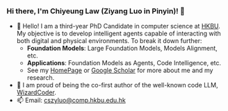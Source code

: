 ### Hi there, I'm Chiyeung Law (Ziyang Luo in Pinyin)! 👋

- 🔭 Hello! I am a third-year PhD Candidate in computer science at [HKBU](https://www.hkbu.edu.hk/). My objective is to develop intelligent agents capable of  interacting with both digital and physical environments. To break it down further:
  - **Foundation Models**: Large Foundation Models, Models Alignment, etc.
  - **Applications**: Foundation Models as Agents, Code Intelligence, etc.
  - See my [HomePage](https://chiyeunglaw.github.io/) or [Google Scholar](https://scholar.google.com/citations?hl=en&user=VI8NeJEAAAAJ&scilu=&scisig=AMD79ooAAAAAYMxBgnK7-PSdKhN-kFGySA7spa0QvNeW&gmla=AJsN-F4V5zVUeu6rTTWvE8PpY6M4iw95YCKPXt5NWqsXf5IciUgulOtAZOnsaDhSAH_lVmNmjwT2_cC7zWB6CRW5VTa5SGglj22ioALIJecqjCQTc7Bg6gc&sciund=10080338056986852116) for more about me and my research.
- 🌱 I am proud of being the co-first author of the well-known code LLM, [WizardCoder](https://arxiv.org/abs/2306.08568).
- 📫 Email: [cszyluo@comp.hkbu.edu.hk](mailto:cszyluo@comp.hkbu.edu.hk)

